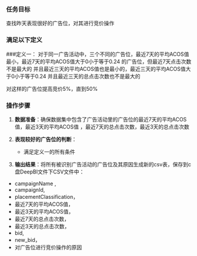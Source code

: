 ### 任务目标
查找昨天表现很好的广告位，对其进行竞价操作

### 满足以下定义

###定义一：
 对于同一广告活动中，三个不同的广告位，最近7天的平均ACOS值最小，最近7天的平均ACOS值大于0小于等于0.24
 的广告位，但最近7天点击次数不是最大的
并且最近三天的平均ACOS值也是最小的，最近三天的平均ACOS值大于0小于等于0.24
并且最近三天的总点击次数也不是最大的

对这样的广告位提高竞价5%，直到50%


### 操作步骤
1. **数据准备**：确保数据集中包含了广告活动里的广告位的最近7天的平均ACOS值，最近3天的平均ACOS值
，最近7天的总点击次数，最近3天的总点击次数

2. **表现较好的广告位的判断**：
   - 满足定义一的所有条件

3. **输出结果**：将所有被识别广告活动的广告位及其原因生成新的csv表，保存到c盘DeepBI文件下CSV文件中：
- campaignName ,
- campaignId,
- placementClassification，
- 最近7天的平均ACOS值，
- 最近3天的平均ACOS值，
- 最近7天的总点击次数，
- 最近3天的总点击次数，
- bid,
- new_bid，
- 对广告位进行竞价操作的原因
